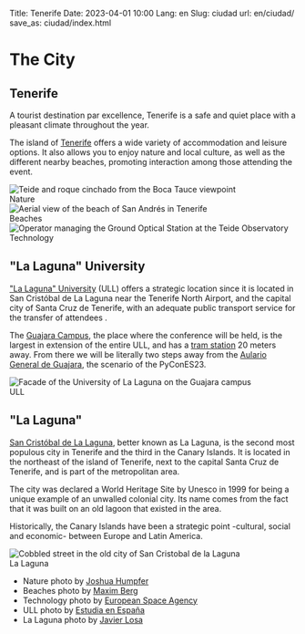 Title: Tenerife
Date: 2023-04-01 10:00
Lang: en
Slug: ciudad
url: en/ciudad/
save_as: ciudad/index.html


# The City

## Tenerife

A tourist destination par excellence, Tenerife is a safe and quiet place with
a pleasant climate throughout the year.

The island of [Tenerife](https://www.holaislascanarias.com/tenerife/) offers
a wide variety of accommodation and leisure options. It also allows you to
enjoy nature and local culture, as well as the different nearby beaches,
promoting interaction among those attending the event.

<div class="center">
  <div class="item">
    <div class="polaroid">
      <img src="../theme/assets/images/ciudad/naturaleza.jpg"
      alt="Teide and roque cinchado from the Boca Tauce viewpoint"/>
      <div class="caption">Nature</div>
    </div>
  </div>

  <div class="item">
    <div class="polaroid">
      <img src="../theme/assets/images/ciudad/playas.jpg"
      alt="Aerial view of the beach of San Andrés in Tenerife" />
      <div class="caption">Beaches</div>
    </div>
  </div>

  <div class="item">
    <div class="polaroid">
      <img src="../theme/assets/images/ciudad/tecnologia.jpg"
      alt="Operator managing the Ground Optical Station at the Teide
      Observatory" />
      <div class="caption">Technology</div>
    </div>
  </div>
</div>


## "La Laguna" University

["La Laguna" University](https://www.ull.es/) (ULL) offers a strategic location
since it is located in San Cristóbal de La Laguna near the Tenerife North
Airport, and the capital city of Santa Cruz de Tenerife, with an adequate
public transport service for the transfer of attendees .

The [Guajara Campus](https://www.ull.es/la-universidad/campus/#campus_guajara),
the place where the conference will be held, is the largest in extension of the
entire ULL, and has a [tram station](https://goo.gl/maps/tZ9eQTcGebhxqZ9P8) 20
meters away. From there we will be literally two steps away from the [Aulario
General de
Guajara](https://www.ull.es/portal/puertas-abiertas/aulario-general-de-guajara/),
the scenario of the PyConES23.

<div class="center">
  <div class="item">
    <div class="polaroid">
      <img src="../theme/assets/images/ciudad/ull.jpg"
      alt="Facade of the University of La Laguna on the Guajara campus"/>
      <div class="caption">ULL</div>
    </div>
  </div>
</div>

## "La Laguna"

[San Cristóbal de La Laguna](https://turismo.aytolalaguna.es/), better known as
La Laguna, is the second most populous city in Tenerife and the third in the
Canary Islands. It is located in the northeast of the island of Tenerife, next
to the capital Santa Cruz de Tenerife, and is part of the metropolitan area.

The city was declared a World Heritage Site by Unesco in 1999 for being
a unique example of an unwalled colonial city. Its name comes from the fact
that it was built on an old lagoon that existed in the area.

Historically, the Canary Islands have been a strategic point -cultural, social
and economic- between Europe and Latin America.

<div class="center">
  <div class="item">
    <div class="polaroid">
      <img src="../theme/assets/images/ciudad/lalaguna.jpg"
      alt="Cobbled street in the old city of San Cristobal de la Laguna" />
      <div class="caption">La Laguna</div>
    </div>
  </div>
</div>

* Nature photo by
  [Joshua Humpfer](https://unsplash.com/@jhvisuals_de?utm_source=unsplash&utm_medium=referral&utm_content=creditCopyText)
* Beaches photo by
  [Maxim Berg](https://unsplash.com/@maxberg?utm_source=unsplash&utm_medium=referral&utm_content=creditCopyText)
* Technology photo by
  [European Space Agency](https://flickr.com/photos/europeanspaceagency/33199668323/)
* ULL photo by
  [Estudia en España](https://www.estudia-en-espana.com/mejores-universidades-de-espana/universidad-de-la-laguna/)
* La Laguna photo by
  [Javier Losa](https://www.flickr.com/photos/javier_losa/6700465521/)
